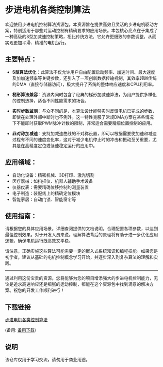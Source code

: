 # 步进电机各类控制算法

欢迎使用步进电机控制算法资源包，本资源旨在提供高效且灵活的步进电机驱动方案，特别适用于那些对运动控制有精确要求的应用场景。本包核心亮点在于集成了一种高级的S型加减速控制策略，相比传统方法，它允许更细致的参数调整，从而实现更加平滑、精准的电机运行。

## 主要特点：

- **S型算法优化**：此算法不仅允许用户自由配置启动频率、加速时间、最大速度及加加速频率等关键参数，还引入了一项创新数据传输机制，其效率超越传统的DMA（直接存储器访问），极大提升了系统的整体响应速度和CPU利用率。

- **梯形算法兼容**：资源内同时包含了经典的梯形加减速算法，为用户提供多样化的控制选择，适合不同性能需求的场合。

- **实时步数监测**：与众不同的是，本算法设计能够实时反馈电机已完成的步数，即使在处理外部中断时也不例外。这一特性克服了常规DMA方案在某些情况下不能即时获取PWM脉冲计数的限制，非常适合需要精细位置控制的应用。

- **非对称加减速**：支持加减速曲线的不对称设置，即可以根据需要使加速和减速过程有不同的速度变化率，这对于减少电机停止时的冲击和振动至关重要，尤其是在高精度定位或低速稳定运行的应用中。

## 应用领域：

- 自动化设备：精密机械、3D打印、激光切割
- 医疗器械：如扫描仪、机器人辅助手术设备
- 仪器仪表：需要精确位移控制的测量装置
- 电子制造：装配线上的精确定位模块
- 智能家居：自动门锁、智能窗帘等

## 使用指南：

请根据您的具体应用场景，详细查阅提供的文档说明，合理配置各项参数，以达到最佳控制效果。对于开发人员来说，理解算法背后的原理将有助于进一步优化应用逻辑，确保电机运行既高效又平稳。

请注意，正确实施这些算法可能需要一定的嵌入式系统知识和编程技能。如果您是初学者，建议从基础的电机控制概念学习开始，并逐步深入到复杂算法的理解和实践。

---

通过利用这份宝贵的资源，您将能够为您的项目增添强大的步进电机控制能力，无论是追求高速响应还是细腻的运动控制，都能在这个资源包中找到满意的解决方案。祝您的开发工作顺利进行！

## 下载链接
[步进电机各类控制算法](https://pan.quark.cn/s/a93befa9b682) 

(备用: [备用下载](https://pan.baidu.com/s/1YtF6oTCBnYQmEG5PU1se-w?pwd=1234))

## 说明

该仓库仅用于学习交流，请勿用于商业用途。
